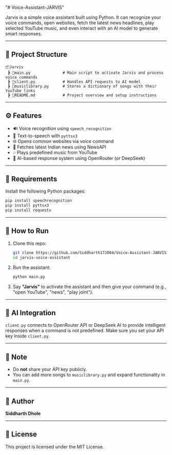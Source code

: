 "# Voice-Assistant-JARVIS"

Jarvis is a simple voice assistant built using Python. It can recognize your voice commands, open websites, fetch the latest news headlines, play selected YouTube music, and even interact with an AI model to generate smart responses.

---

## 📁 Project Structure

```
📦Jarvis
 ┣ 📜main.py              # Main script to activate Jarvis and process voice commands
 ┣ 📜client.py            # Handles API requests to AI model
 ┣ 📜musiclibrary.py      # Stores a dictionary of songs with their YouTube links 
 ┣ 📜README.md            # Project overview and setup instructions
```

---

## ⚙️ Features

- 🔊 Voice recognition using `speech_recognition`
- 🎤 Text-to-speech with `pyttsx3`
- 🌐 Opens common websites via voice command
- 📰 Fetches latest Indian news using NewsAPI
- 🎶 Plays predefined music from YouTube
- 💬 AI-based response system using OpenRouter (or DeepSeek)

---

## 🔧 Requirements

Install the following Python packages:

```bash
pip install speechrecognition
pip install pyttsx3
pip install requests
```

---

## 🚀 How to Run

1. Clone this repo:
   ```bash
   git clone https://github.com/Siddharth172004/Voice-Assistant-JARVIS.git
   cd jarvis-voice-assistant
   ```

2. Run the assistant:
   ```bash
   python main.py
   ```

3. Say **"Jarvis"** to activate the assistant and then give your command (e.g., "open YouTube", "news", "play joint").

---

## 🧠 AI Integration

`client.py` connects to OpenRouter API or DeepSeek AI to provide intelligent responses when a command is not predefined. Make sure you set your API key inside `client.py`.

---

## 🔐 Note

- Do **not** share your API key publicly.
- You can add more songs to `musiclibrary.py` and expand functionality in `main.py`.

---

## 👤 Author

**Siddharth Dhole**

---

## 📜 License

This project is licensed under the MIT License.

